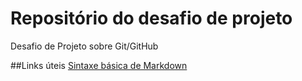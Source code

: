 # Repositório do desafio de projeto
Desafio de Projeto sobre Git/GitHub

##Links úteis
[Sintaxe básica de Markdown](https://www.markdownguide.org/)
